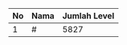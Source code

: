 | No | Nama            | Jumlah Level |
|----|-----------------|--------------|
| 1  | #    |    5827        |
